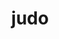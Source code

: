 ---
category: 4-letters
denotation: null
name: judo
reference_link: https://www.etymonline.com/word/judo
root_language: null
root_name: null
title: judo
type: free
word_sums:
- respelling: judo
  sum: 'Judo + '
---